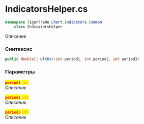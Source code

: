 
# IndicatorsHelper.cs
```csharp
namespace TigerTrade.Chart.Indicators.Common  
    class IndicatorsHelper
```

Описание

### Синтаксис
```csharp
public double[] UltOsc(int period1, int period2, int period3)
```

### Параметры  
<mark style="color:red;">**`period1`**</mark> <mark style="color:coral;">`int`</mark>  
 *Описание*  
  
<mark style="color:red;">**`period2`**</mark> <mark style="color:coral;">`int`</mark>  
 *Описание*  
  
<mark style="color:red;">**`period3`**</mark> <mark style="color:coral;">`int`</mark>  
 *Описание*  
  

                    
                    
